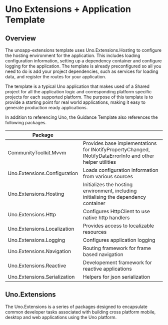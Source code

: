 # Uno Extensions + Application Template

## Overview

The unoapp-extensions template uses Uno.Extensions.Hosting to configure the hosting environment for the application. This includes loading configuration information, setting up a dependency container and configure logging for the application. The template is already preconfigured so all you need to do is add your project dependencies, such as services for loading data, and register the routes for your application. 

The template is a typical Uno application that makes used of a Shared project for all the application logic and corresponding platform specific projects for each supported platform. The purpose of this template is to provide a starting point for real world applications, making it easy to generate production ready applications. 

In addition to referencing Uno, the Guidance Template also references the following packages.

| Package                      |                                                                                                           |
|------------------------------|-----------------------------------------------------------------------------------------------------------|
| CommunityToolkit.Mvvm        | Provides base implementations for INotifyPropertyChanged, INotifyDataErrorInfo and other helper utilities |
| Uno.Extensions.Configuration | Loads configuration information from various sources                                                      |
| Uno.Extensions.Hosting       | Initializes the hosting environment, including initialising the dependency container                      |
| Uno.Extensions.Http          | Configures HttpClient to use native http handlers                                                         |
| Uno.Extensions.Localization  | Provides access to localizable resources                                                                  |
| Uno.Extensions.Logging       | Configures application logging                                                                            |
| Uno.Extensions.Navigation    | Routing framework for frame based navigation                                                              |
| Uno.Extensions.Reactive      | Developement framework for reactive applications                                                          |
| Uno.Extensions.Serialization | Helpers for json serialization                                                                            |

## Uno.Extensions

The Uno.Extensions is a series of packages designed to encapsulate common developer tasks associated with building cross platform mobile, desktop and web applications using the Uno platform. 


